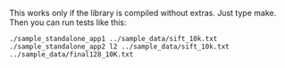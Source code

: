 This works only if the library is compiled without extras. Just type make. Then you can run tests like this:
```
./sample_standalone_app1 ../sample_data/sift_10k.txt
./sample_standalone_app2 l2 ../sample_data/sift_10k.txt ../sample_data/final128_10K.txt 

```
